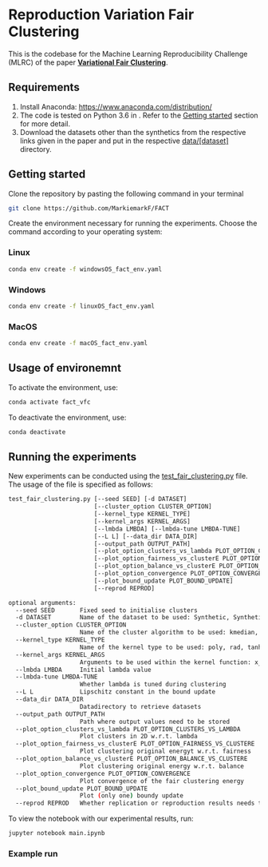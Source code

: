 # Reproduction Variation Fair Clustering
<!-- This is the code for the AAAI 2021 paper: **[Variational Fair Clustering](https://arxiv.org/abs/1906.08207)**. This clustering method helps you to find clusters with specified proportions of different demographic groups pertaining to a sensitive attribute of the dataset (e.g. race, gender etc.), for any well-known clustering method such as K-means, K-median or Spectral clustering (Normalized cut) etc. in a flexible and scalable way. -->
This is the codebase for the Machine Learning Reproducibility Challenge (MLRC) of the paper **[Variational Fair Clustering](https://arxiv.org/abs/1906.08207)**.

## Requirements
1. Install Anaconda: https://www.anaconda.com/distribution/
2. The code is tested on Python 3.6 in . Refer to the [Getting started](#Getting-started) section for more detail.
3. Download the datasets other than the synthetics from the respective links given in the paper and put in the respective [data/[dataset]](./data) directory.

## Getting started

Clone the repository by pasting the following command in your terminal
```bash
git clone https://github.com/MarkiemarkF/FACT
```
Create the environment necessary for running the experiments. Choose the command according to your operating system:
<!-- Then create and activate the environment necessary for running the experiments, using the following commands:-->
### Linux
```bash
conda env create -f windowsOS_fact_env.yaml
```
### Windows
```bash
conda env create -f linuxOS_fact_env.yaml
```
### MacOS
```bash
conda env create -f macOS_fact_env.yaml
```
## Usage of environemnt
To activate the environment, use:
```bash
conda activate fact_vfc
```
To deactivate the environment, use:
```bash
conda deactivate
```

## Running the experiments
New experiments can be conducted using the [test_fair_clustering.py](./test_fair_clustering.py) file. The usage of the file is specified as follows:
```bash
test_fair_clustering.py [--seed SEED] [-d DATASET]
                        [--cluster_option CLUSTER_OPTION]
                        [--kernel_type KERNEL_TYPE]
                        [--kernel_args KERNEL_ARGS]
                        [--lmbda LMBDA] [--lmbda-tune LMBDA-TUNE]
                        [--L L] [--data_dir DATA_DIR]
                        [--output_path OUTPUT_PATH]
                        [--plot_option_clusters_vs_lambda PLOT_OPTION_CLUSTERS_VS_LAMBDA]
                        [--plot_option_fairness_vs_clusterE PLOT_OPTION_FAIRNESS_VS_CLUSTERE]
                        [--plot_option_balance_vs_clusterE PLOT_OPTION_BALANCE_VS_CLUSTERE]
                        [--plot_option_convergence PLOT_OPTION_CONVERGENCE]
                        [--plot_bound_update PLOT_BOUND_UPDATE]
                        [--reprod REPROD]

optional arguments:
  --seed SEED       Fixed seed to initialise clusters
  -d DATASET        Name of the dataset to be used: Synthetic, Synthetic-unequal, Adult, Bank, CensusII
  --cluster_option CLUSTER_OPTION
                    Name of the cluster algorithm to be used: kmedian, kmean, ncut, kernel
  --kernel_type KERNEL_TYPE
                    Name of the kernel type to be used: poly, rad, tanh
  --kernel_args KERNEL_ARGS
                    Arguments to be used within the kernel function: x_y (where x and y are floats)
  --lmbda LMBDA     Initial lambda value
  --lmbda-tune LMBDA-TUNE
                    Whether lambda is tuned during clustering
  --L L             Lipschitz constant in the bound update
  --data_dir DATA_DIR
                    Datadirectory to retrieve datasets
  --output_path OUTPUT_PATH
                    Path where output values need to be stored
  --plot_option_clusters_vs_lambda PLOT_OPTION_CLUSTERS_VS_LAMBDA
                    Plot clusters in 2D w.r.t. lambda
  --plot_option_fairness_vs_clusterE PLOT_OPTION_FAIRNESS_VS_CLUSTERE
                    Plot clustering original energyt w.r.t. fairness
  --plot_option_balance_vs_clusterE PLOT_OPTION_BALANCE_VS_CLUSTERE
                    Plot clustering original energy w.r.t. balance
  --plot_option_convergence PLOT_OPTION_CONVERGENCE
                    Plot convergence of the fair clustering energy
  --plot_bound_update PLOT_BOUND_UPDATE
                    Plot (only one) boundy update
  --reprod REPROD   Whether replication or reproduction results needs to be conducted               
```

To view the notebook with our experimental results, run:
```bash
jupyter notebook main.ipynb
```

### Example run
```bash

```

